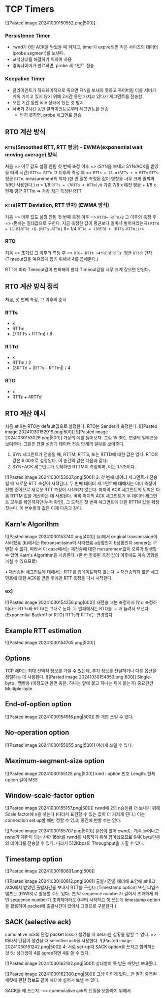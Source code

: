 # TCP Timers
![[Pasted image 20241030150552.png|500]]
### Persistence Timer
- rwnd가 0인 ACK을 받았을 때 켜지고, timer가 expire되면 작은 사이즈의 데이터(probe segmenr)를 보낸다.
- 교착상태를 해결하기 위하여 사용
- 영속타이머가 만료되면, probe 세그먼트 전송
### Keepalive Timer
- 클라이언트가 하드웨어적으로 죽으면 FIN을 보내지 못하고 죽어버림 이를 서버가 계속 가지고 있지 않기 위해 2시간 동안 가지고 있다가 세그먼트를 전송함.
- 오랜 기간 동안 idle 상태에 있는 것 방지
- 서버가 2시간 동안 클라이언트로부터 세그먼트를 전송
	- 받지 못하면, probe 세그먼트 전송
## RTO 계산 방식
### `RTTs`(Smoothed RTT, RTT 평균) - EWMA(exponential wait moving average) 방식
처음 => 아무 값도 설정 안됨
첫 번째 측정 이후 => (SYN을 보내고 SYN/ACK을 받았을 때의 시간)
	`RTTs= RTTm`
그 이후의 측정 후 =>
	`RTTs = (1-α)RTTs + α RTTm`
	`RTTs`: 평균
	`RTTm`: measurement의 약자 (한 번 잘못 측정된 값이 영향을 너무 크게 줄까봐 1/8만 사용한다.)
α = 1/8
	`RTTs = (7RTTs + RTTm)/8`
기존 7/8 x 예전 평균 + 1/8 x 현재 평균 
RTTm => 가장 최근 측정된 RTT
### `RTTd`(RTT Deviation, RTT 편차) (EWMA 방식)
처음 => 아무 값도 설정 안됨
첫 번째 측정 이후 => 
	`RTTd= RTTm/2`
그 이후의 측정 후 => (편차는 절대값으로 구한다. 지금 측정한 값이 평균보다 얼마나 벌어져있는지)
	`RTTd = (1-ß)RTTd +ß |RTTs-RTTm|`
ß= 1/4
	`RTTd = (3RTTd + |RTTs-RTTm|)/4`
### RTO
처음 => 초기값
그 이후의 측정 후 =>
	`RTO= RTTs +4*RTTd`
	`RTTs`: 평균
	`RTTd`: 편차 (Timeout값을 여유있게 잡기 위해서 4를 곱해준다.)

RTT에 따라 Timeout값이 변화해야 한다
Timeout값을 너무 크게 잡으면 안된다.

## RTO 계산 방식 정리
처음, 첫 번째 측정, 그 이후의 순서
### RTTs
- x
- RTTm
- (7RTTs + RTTm) / 8
### RTTd
- x
- RTTm / 2
- (3RTTd + |RTTs - RTTm|) / 4
### RTO
- x
- RTTs + 4RTTd
## RTO 계산 예시
처음 보내는 RTO는 default값으로 설정한다.
RTO는 Sender가 측정한다.
![[Pasted image 20241030152916.png|500]]
![[Pasted image 20241030153026.png|500]]
가상의 예를 들어보자. 그림 15.39는 연결의 일부분을 보여준다. 그림은 연결 설정과 데이터 전송 단계의 일부를 보여준다.
1. SYN 세그먼트가 전송될 때, RTTM, RTTS, 또는 RTTD에 대한 값은 없다. RTO의 값은 6.00초로 설정된다. 이 순간의 값은 다음과 같다:
2. SYN+ACK 세그먼트가 도착하면 RTTM이 측정되며, 이는 1.5초이다.

![[Pasted image 20241030153037.png|500]]
3. 첫 번째 데이터 세그먼트가 전송될 때 새로운 RTT 측정이 시작된다. 두 번째 데이터 세그먼트에 대해서는 이미 측정이 진행 중이므로 새로운 RTT 측정이 시작되지 않는다. 마지막 ACK 세그먼트의 도착은 다음 RTTM 값을 계산하는 데 사용된다. 비록 마지막 ACK 세그먼트가 두 데이터 세그먼트 모두를 확인하지만(누적 확인), 그 도착은 첫 번째 세그먼트에 대한 RTTM 값을 확정 짓는다. 이 변수들의 값은 이제 다음과 같다.
## Karn's Algorithm
![[Pasted image 20241030153740.png|400]]
(a)에서 original transmission이 사라졌음
(b)에서는 Retransmissino이 사라졌음
a상황인지 b상황인지 sender는 구별할 수 없다.
따라서 이 case에서는 재전송에 대한 mesurement값이 오류가 발생할 수 있어 Karn's Algorithm을 사용한다. (한 번 잘못된 측정 값이 이후에도 계속 영향을 끼칠 수 있으므로)

• 재전송된 세그먼트에 대해서는 RTT를 업데이트하지 않는다.
• 재전송되지 않은 세그먼트에 대한 ACK를 받은 후에만 RTT 측정을 다시 시작한다.
### ex)
![[Pasted image 20241030154256.png|600]]
재전송 때는 측정하지 않고 측정하더라도 RTTs와 RTTd는 그대로 둔다.
두 번째에서는 RTO를 두 배 늘려서 보낸다. (Exponential Backoff of RTO)
RTTs와 RTTd는 변경없다

## Example RTT estimation
![[Pasted image 20241030154705.png|500]]

## Options
TCP 헤더는 최대 선택적 정보를 가질 수 있는데, 추가 정보를 전달하거나 다른 옵션을 정렬하는 데 사용된다.
![[Pasted image 20241030154853.png|600]]
Single-byte : 땜빵용 (이정도만 알면 충분, 하나는 앞에 붙고 하나는 뒤에 붙는거)
중요한건 Multiple-byte
## End-of-option option
![[Pasted image 20241030154916.png|500]]
한 개만 쓰일 수 있다.
## No-operation option
![[Pasted image 20241030155055.png|500]]
여러개 쓰일 수 있다.
## Maximum-segment-size option
![[Pasted image 20241030155125.png|500]]
kind : option 번호
Length: 전체 option 길이
MSS
## Window-scale-factor option
![[Pasted image 20241030155157.png|500]]
rwnd에 2의 n승만큼 더 보내기 위해 Scale factor에 n을 넣는다 (따라서 표현할 수 있는 값이 더 커지게 된다.)
이는 connection set up할 때만 정할 수 있고, 중간에 변할 수는 없다.

![[Pasted image 20241030155707.png|500]]
혼잡이 없어 cwnd는 계속 늘어나고 rwnd가 제한이 되는 상황
16bit를 rwnd를 사용하기 위해 잡아놨으므로 64K byte만큼의 데이터를 전송할 수 있다.
따라서 512Kbps의 Throughput을 가질 수 있다.

## Timestamp option
![[Pasted image 20241030160801.png|500]]


![[Pasted image 20241030160812.png|600]]
출발시간을 헤더에 포함해 보내고 ACK에서 받았던 출발시간을 보내서 RTT를 구한다 (Timestamp option)
또한 타임스탬프는 (PAWS)로 활용할 수도 있다. (만약 sequence number가 길어서 초과하게 되면 sequence number가 초과하더라도 0부터 시작하고 쭉 쓰는데 timestamp option을 활용하여 packet에 출발시간이 있어서 그것으로 구분한다.)

## SACK (selective ack)
cumulative ack의 단점
packet loss가 생겼을 때 detail한 상황을 말할 수 없다.
=> 따라서 단점이 생겼을 때 selective ack을 사용한다.
![[Pasted image 20241030161242.png|500]]
4: 서로 set-up때 SACK option을 쓰자고 협의하는 것
5.: 상대방이 4를 agree하면 4를 쓸 수 있다.

![[Pasted image 20241030162102.png|500]]
상대방이 못 받은 패킷만 보내준다.

![[Pasted image 20241030162300.png|500]]
그냥 이런게 있다...만 알기
중복된 패킷에 관한 정보도 같이 헤더에 실어서 보낼 수 있다.

 
SACK을 왜 쓰는지 -=> cummulative ack의 단점을 보완하기 위해서
